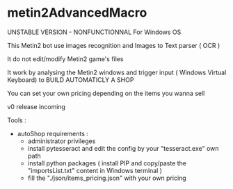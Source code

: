 # metin2AdvancedMacro

UNSTABLE VERSION - NONFUNCTIONNAL
For Windows OS


This Metin2 bot use images recognition and Images to Text parser ( OCR )

It do not edit/modify Metin2 game's files

It work by analysing the Metin2 windows and trigger input ( Windows Virtual Keyboard)  to BUILD AUTOMATICLY A SHOP

You can set your own pricing depending on the items you wanna sell


v0 release incoming 

Tools : 

- autoShop
  requirements : 
    - administrator privileges
    - install pytesseract and edit the config by your "tesseract.exe" own path 
    - install python packages ( install PIP and copy/paste the "importsList.txt" content in Windows terminal ) 
    - fill the "./json/items_pricing.json" with your own pricing
